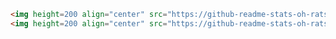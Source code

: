 ```html
<img height=200 align="center" src="https://github-readme-stats-oh-rats.vercel.app/api?username=stocktons\&rank_icon=github" />
<img height=200 align="center" src="https://github-readme-stats-oh-rats.vercel.app/api/top-langs/?username=stocktons" />
```



<!--
**stocktons/stocktons** is a ✨ _special_ ✨ repository because its `README.md` (this file) appears on your GitHub profile.

Here are some ideas to get you started:

- 🔭 I’m currently working on ...
- 🌱 I’m currently learning ...
- 👯 I’m looking to collaborate on ...
- 🤔 I’m looking for help with ...
- 💬 Ask me about ...
- 📫 How to reach me: ...
- 😄 Pronouns: ...
- ⚡ Fun fact: ...
-->
